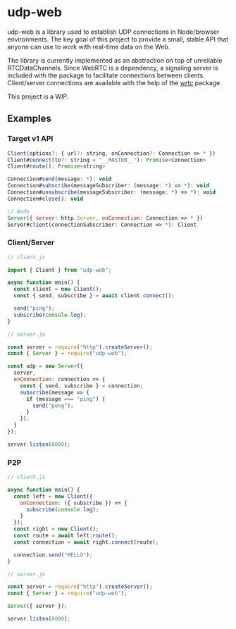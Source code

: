 # udp-web

udp-web is a library used to establish UDP connections in Node/browser environments. The key goal of this project to provide a small, stable API that anyone can use to work with real-time data on the Web.

The library is currently implemented as an abstraction on top of unreliable RTCDataChannels. Since WebRTC is a dependency, a signaling server is included with the package to facilitate connections between clients. Client/server connections are available with the help of the [wrtc](https://www.npmjs.com/package/wrtc) package.

This project is a WIP.

## Examples

### Target v1 API
```js
Client(options?: { url?: string, onConnection?: Connection => * })
Client#connect(to?: string = "__MASTER__"): Promise<Connection>
Client#route(): Promise<string>

Connection#send(message: *): void
Connection#subscribe(messageSubscriber: (message: *) => *): void
Connection#unsubscribe(messageSubscriber: (message: *) => *): void
Connection#close(): void

// Node
Server({ server: http.Server, onConnection: Connection => * })
Server#client(connectionSubscriber: Connection => *): Client
```

### Client/Server

```js
// client.js

import { Client } from "udp-web";

async function main() {
  const client = new Client();
  const { send, subscribe } = await client.connect();

  send("ping");
  subscribe(console.log);
}
```

```js
// server.js

const server = require("http").createServer();
const { Server } = require("udp-web");

const udp = new Server({
  server,
  onConnection: connection => {
    const { send, subscribe } = connection;
    subscribe(message => {
      if (message === "ping") {
        send("pong");
      }
    });
  }
});

server.listen(8000);
```

### P2P

```js
// client.js

async function main() {
  const left = new Client({
    onConnection: ({ subscribe }) => {
      subscribe(console.log);
    }
  });
  const right = new Client();
  const route = await left.route();
  const connection = await right.connect(route);

  connection.send("HELLO");
}
```

```js
// server.js

const server = require("http").createServer();
const { Server } = require("udp-web");

Server({ server });

server.listen(8000);
```
